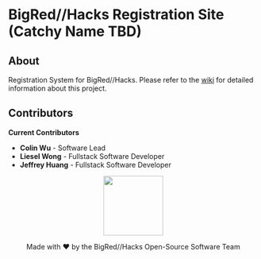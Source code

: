 # BigRed//Hacks Registration Site (Catchy Name TBD)

## About
Registration System for BigRed//Hacks. Please refer to the [wiki](https://github.com/bigredhacks/Registration-Site/wiki) for detailed information about this project.

## Contributors
**Current Contributors**
- **Colin Wu** - Software Lead
- **Liesel Wong** - Fullstack Software Developer
- **Jeffrey Huang** - Fullstack Software Developer


<p align="center">
  <img src='https://github.com/bigredhacks/Registration-Site/assets/45516888/9e72cdf0-5cf5-4b8e-9196-f0154ee52e37' width='120'>
</p>
<p align="center">
Made with ❤️ by the BigRed//Hacks Open-Source Software Team
</p>
